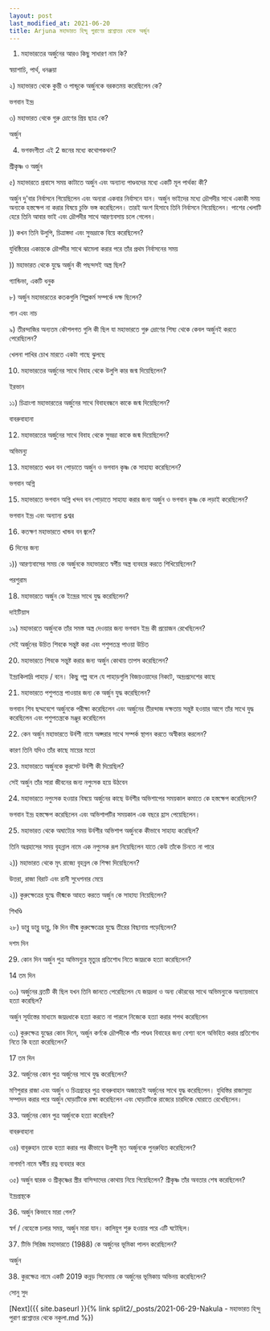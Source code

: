 ```yaml
---
layout: post
last_modified_at: 2021-06-20
title: Arjuna মহাভারত হিন্দু পুরাণের প্রশ্নোত্তর থেকে অর্জুন
---
```


1) মহাভারতের অর্জুনের আরও কিছু সাধারণ নাম কি?

স্বয়াশাচি, পার্থ, ধনঞ্জয়া

২) মহাভারত থেকে কুন্তী ও পান্ডুকে অর্জুনকে বরকতময় করেছিলেন কে?

ভগবান ইন্দ্র

৩) মহাভারত থেকে গুরু দ্রোণের প্রিয় ছাত্র কে?

অর্জুন

4) ভগবদগীতা এই 2 জনের মধ্যে কথোপকথন?

শ্রীকৃষ্ণ ও অর্জুন

৫) মহাভারতে প্রবাসে সময় কাটাতে অর্জুন এবং অন্যান্য পাণ্ডবদের মধ্যে একটি মূল পার্থক্য কী?

অর্জুন দু'বার নির্বাসনে গিয়েছিলেন এবং অন্যরা একবার নির্বাসনে যান। অর্জুন ভাইদের মধ্যে দ্রৌপদীর সাথে একাকী সময় অন্যকে হস্তক্ষেপ না করার বিষয়ে চুক্তি ভঙ্গ করেছিলেন। তারই অংশ হিসাবে তিনি নির্বাসনে গিয়েছিলেন। পাশের খেলাটি হেরে তিনি আবার ভাই এবং দ্রৌপদীর সাথে আরণ্যবসায় চলে গেলেন।

)) কখন তিনি উলুপি, চিত্রাঙ্গদা এবং সুভদ্রাকে বিয়ে করেছিলেন?

যুধিষ্ঠিরের একান্তকে দ্রৌপদীর সাথে ঝামেলা করার পরে তাঁর প্রথম নির্বাসনের সময়

)) মহাভারত থেকে যুদ্ধে অর্জুন কী পছন্দসই অস্ত্র ছিল?

গ্যান্ডিভা, একটি ধনুক

৮) অর্জুন মহাভারতের কতকগুলি শিল্পকর্ম সম্পর্কে দক্ষ ছিলেন?

গান এবং নাচ

৯) তীরন্দাজির অন্যতম কৌশলগত গুলি কী ছিল যা মহাভারতে গুরু দ্রোণের শিষ্য থেকে কেবল অর্জুনই করতে পেরেছিলেন?

খেলনা পাখির চোখ মারতে একটা গাছে ঝুলছে

10) মহাভারতের অর্জুনের সাথে বিবাহ থেকে উলুপি কার জন্ম দিয়েছিলেন?

ইরভান

১১) চিত্রাংগা মহাভারতের অর্জুনের সাথে বিবাহবন্ধনে কাকে জন্ম দিয়েছিলেন?

বাবরুবাহানা

12) মহাভারতের অর্জুনের সাথে বিবাহ থেকে সুভদ্রা কাকে জন্ম দিয়েছিলেন?

অভিমন্যু

13) মহাভারতে খণ্ডব বন পোড়াতে অর্জুন ও ভগবান কৃষ্ণ কে সাহায্য করেছিলেন?

ভগবান অগ্নি

15) মহাভারতে ভগবান অগ্নি খন্দব বন পোড়াতে সাহায্য করার জন্য অর্জুন ও ভগবান কৃষ্ণ কে লড়াই করেছিলেন?

ভগবান ইন্দ্র এবং অন্যান্য sশ্বর

16) কতক্ষণ মহাভারতে খান্ডব বন জ্বলে?

6 দিনের জন্য

১)) আরণ্যবাসের সময় কে অর্জুনকে মহাভারতে স্বর্গীয় অস্ত্র ব্যবহার করতে শিখিয়েছিলেন?

পরশুরাম

18) মহাভারতে অর্জুন কে ইন্দ্রের সাথে যুদ্ধ করেছিলেন?

দাইটিয়াস

১৯) মহাভারতে অর্জুনকে তাঁর সমস্ত অস্ত্র দেওয়ার জন্য ভগবান ইন্দ্র কী প্রয়োজন রেখেছিলেন?

সেই অর্জুনের উচিত শিবকে সন্তুষ্ট করা এবং পশুপতন্ত্র পাওয়া উচিত

20) মহাভারতে শিবকে সন্তুষ্ট করার জন্য অর্জুন কোথায় তাপস করেছিলেন?

ইন্দ্রাকিলাদ্রি পাহাড় / বনে। কিছু গল্প বলে যে পাহাড়গুলি বিজয়ওয়াদের নিকটে, অন্দ্রপ্রদেশের কাছে

21) মহাভারতে পশুপতন্ত্র পাওয়ার জন্য কে অর্জুন যুদ্ধ করেছিলেন?

ভগবান শিব ছদ্মবেশে অর্জুনকে পরীক্ষা করেছিলেন এবং অর্জুনের তীরন্দাজ দক্ষতায় সন্তুষ্ট হওয়ার আগে তাঁর সাথে যুদ্ধ করেছিলেন এবং পশুপতন্ত্রকে মঞ্জুর করেছিলেন

22) কেন অর্জুন মহাভারতে উর্বশী নামে অপ্সরার সাথে সম্পর্ক স্থাপন করতে অস্বীকার করলেন?

কারণ তিনি যদিও তাঁর কাছে মায়ের মতো

23) মহাভারতে অর্জুনকে কুরসেট উর্বশী কী দিয়েছিল?

সেই অর্জুন তাঁর সারা জীবনের জন্য নপুংসক হয়ে উঠবেন

24) মহাভারতে নপুংসক হওয়ার বিষয়ে অর্জুনের কাছে উর্বশীর অভিশাপের সময়কাল কমাতে কে হস্তক্ষেপ করেছিলেন?

ভগবান ইন্দ্র হস্তক্ষেপ করেছিলেন এবং অভিশাপটির সময়কাল এক বছরে হ্রাস পেয়েছিলেন।

25) মহাভারত থেকে অঘাট্যের সময় উর্বশীর অভিশাপ অর্জুনকে কীভাবে সাহায্য করেছিল?

তিনি অগ্রহাসের সময় বৃহন্নাল নামে এক নপুংসক রূপ নিয়েছিলেন যাতে কেউ তাঁকে চিনতে না পারে

২)) মহাভারত থেকে মৃৎ রাজ্যে বৃহন্নল কে শিক্ষা দিয়েছিলেন?

উত্তরা, রাজা বিরাট এবং রানী সুধেশনার মেয়ে

২)) কুরুক্ষেত্রের যুদ্ধে ভীষ্মকে আহত করতে অর্জুন কে সাহায্য নিয়েছিলেন?

শিখণ্ডি

২৮) ডাব্লু ডাব্লু ডাব্লু, কি দিন ভীষ্ম কুরুক্ষেত্রের যুদ্ধে তীরের বিছানায় পড়েছিলেন?

দশম দিন

29) কোন দিন অর্জুন পুত্র অভিমন্যুর মৃত্যুর প্রতিশোধ নিতে জয়দ্রকে হত্যা করেছিলেন?

14 তম দিন

৩০) অর্জুনের ব্রতটি কী ছিল যখন তিনি জানতে পেরেছিলেন যে জয়দ্রদা ও অন্য কৌরবের সাথে অভিমন্যুকে অন্যায়ভাবে হত্যা করেছিল?

অর্জুন সূর্যাস্তের মাধ্যমে জয়দ্রধাকে হত্যা করতে না পারলে নিজেকে হত্যা করার শপথ করেছিলেন

৩১) কুরুক্ষেত্র যুদ্ধের কোন দিনে, অর্জুন কর্ণকে দ্রৌপদীকে পাঁচ পাণ্ডব বিবাহের জন্য বেশ্যা বলে অভিহিত করার প্রতিশোধ নিতে কি হত্যা করেছিলেন?

17 তম দিন


32) অর্জুনের কোন পুত্র অর্জুনের সাথে যুদ্ধ করেছিলেন?

মণিপুরার রাজা এবং অর্জুন ও চিত্রগ্রহের পুত্র বাবরুবাহান অজান্তেই অর্জুনের সাথে যুদ্ধ করেছিলেন। যুধিস্তির রাজাসুয়্য সম্পাদন করার পরে অর্জুন ঘোড়াটিকে রক্ষা করেছিলেন এবং ঘোড়াটিকে রাজ্যের চারদিকে ঘোরাতে রেখেছিলেন।

33) অর্জুনের কোন পুত্র অর্জুনকে হত্যা করেছিল?

বাবরুবাহানা

৩৪) বাবুরুহান তাকে হত্যা করার পর কীভাবে উলুপী মৃত অর্জুনকে পুনরুত্থিত করেছিলেন?

নাগমণি নামে স্বর্গীয় রত্ন ব্যবহার করে

৩৫) অর্জুন দ্বারক ও শ্রীকৃষ্ণের স্ত্রীর বাসিন্দাদের কোথায় নিয়ে গিয়েছিলেন? শ্রীকৃষ্ণ তাঁর অবতার শেষ করেছিলেন?

ইন্দ্রপ্রস্থকে

36) অর্জুন কিভাবে মারা গেল?

স্বর্গ / বেহেস্তে চলার সময়, অর্জুন মারা যান। কালিয়ুগ শুরু হওয়ার পরে এটি ঘটেছিল।

37) টিভি সিরিজ মহাভারতে (1988) কে অর্জুনের ভূমিকা পালন করেছিলেন?

অর্জুন

38) কুরক্ষেত্র নামে একটি 2019 কন্নড় সিনেমায় কে অর্জুনের ভূমিকায় অভিনয় করেছিলেন?

সোনু সুদ


[Next]({{ site.baseurl }}{% link split2/_posts/2021-06-29-Nakula - মহাভারত হিন্দু পুরাণ প্রশ্নোত্তর থেকে নকুলা.md %})
